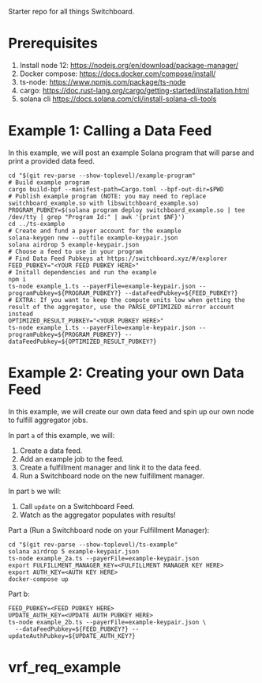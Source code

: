 Starter repo for all things Switchboard.

# Prerequisites
1. Install node 12: https://nodejs.org/en/download/package-manager/
1. Docker compose: https://docs.docker.com/compose/install/
1. ts-node: https://www.npmjs.com/package/ts-node
1. cargo: https://doc.rust-lang.org/cargo/getting-started/installation.html
1. solana cli https://docs.solana.com/cli/install-solana-cli-tools

# Example 1: Calling a Data Feed

In this example, we will post an example Solana program that will parse and
print a provided data feed.

```shell
cd "$(git rev-parse --show-toplevel)/example-program"
# Build example program
cargo build-bpf --manifest-path=Cargo.toml --bpf-out-dir=$PWD
# Publish example program (NOTE: you may need to replace switchboard_example.so with libswitchboard_example.so)
PROGRAM_PUBKEY=$(solana program deploy switchboard_example.so | tee /dev/tty | grep "Program Id:" | awk '{print $NF}')
cd ../ts-example
# Create and fund a payer account for the example
solana-keygen new --outfile example-keypair.json
solana airdrop 5 example-keypair.json
# Choose a feed to use in your program
# Find Data Feed Pubkeys at https://switchboard.xyz/#/explorer
FEED_PUBKEY="<YOUR FEED PUBKEY HERE>"
# Install dependencies and run the example
npm i
ts-node example_1.ts --payerFile=example-keypair.json --programPubkey=${PROGRAM_PUBKEY?} --dataFeedPubkey=${FEED_PUBKEY?}
# EXTRA: If you want to keep the compute units low when getting the result of the aggregator, use the PARSE_OPTIMIZED mirror account instead
OPTIMIZED_RESULT_PUBKEY="<YOUR PUBKEY HERE>"
ts-node example_1.ts --payerFile=example-keypair.json --programPubkey=${PROGRAM_PUBKEY?} --dataFeedPubkey=${OPTIMIZED_RESULT_PUBKEY?}
```

# Example 2: Creating your own Data Feed

In this example, we will create our own data feed and spin up our own node to
fulfill aggregator jobs.

In part `a` of this example, we will:
1. Create a data feed.
1. Add an example job to the feed.
1. Create a fulfillment manager and link it to the data feed.
1. Run a Switchboard node on the new fulfillment manager.

In part `b` we will:
1. Call `update` on a Switchboard Feed.
1. Watch as the aggregator populates with results!

Part a (Run a Switchboard node on your Fulfillment Manager):
```shell
cd "$(git rev-parse --show-toplevel)/ts-example"
solana airdrop 5 example-keypair.json
ts-node example_2a.ts --payerFile=example-keypair.json
export FULFILLMENT_MANAGER_KEY=<FULFILLMENT MANAGER KEY HERE>
export AUTH_KEY=<AUTH KEY HERE>
docker-compose up
```

Part b:
```shell
FEED_PUBKEY=<FEED PUBKEY HERE>
UPDATE_AUTH_KEY=<UPDATE AUTH PUBKEY HERE>
ts-node example_2b.ts --payerFile=example-keypair.json \
  --dataFeedPubkey=${FEED_PUBKEY?} --updateAuthPubkey=${UPDATE_AUTH_KEY?}
```
# vrf_req_example
